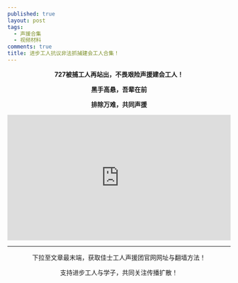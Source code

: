 ```yaml
---
published: true
layout: post
tags: 
  - 声援合集
  - 视频材料
comments: true
title: 进步工人抗议非法抓捕建会工人合集！
---
```


<p align="center"><b>727被捕工人再站出，不畏艰险声援建会工人！</b></p>
<p align="center"><b>黑手高悬，吾辈在前</b></p>
<p align="center"><b>排除万难，共同声援</b></p>

<div style="width:100%;height:0px;position:relative;padding-bottom:56.250%;"><iframe src="https://od-8.wistia.com/medias/8r32z9p422" frameborder="0" width="100%" height="100%" allowfullscreen style="width:100%;height:100%;position:absolute;left:0px;top:0px;overflow:hidden;"></iframe></div>

---
<p align="center">下拉至文章最末端，获取佳士工人声援团官网网址与翻墙方法！</p>
<p align="center">支持进步工人与学子，共同关注传播扩散！</p>
